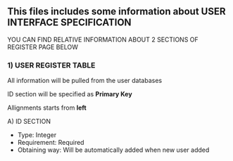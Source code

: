 ## This files includes some information about USER INTERFACE SPECIFICATION 

YOU CAN FIND RELATIVE INFORMATION ABOUT 2 SECTIONS OF REGISTER PAGE BELOW 


### **1) USER REGISTER TABLE**

All information will be pulled from the user databases

ID section will be specified as **Primary Key**

Allignments starts from **left**

  A) ID SECTION
  
  - Type: Integer
  - Requirement: Required
  - Obtaining way: Will be automatically added when new user added
  
  



